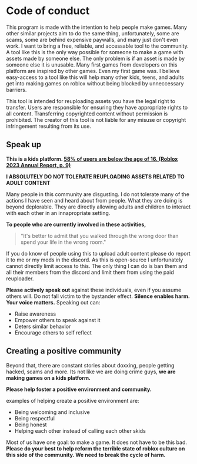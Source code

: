 # Code of conduct

This program is made with the intention to help people make games. Many other similar projects aim to do the same thing, unfortunately, some are scams, some are behind expensive paywalls, and many just don't even work. I want to bring a free, reliable, and accessable tool to the community. A tool like this is the only way possible for someone to make a game with assets made by someone else. The only problem is if an asset is made by someone else it is unusable. Many first games from developers on this platform are inspired by other games. Even my first game was. I believe easy-access to a tool like this will help many other kids, teens, and adults get into making games on roblox without being blocked by unneccessary barriers.

This tool is intended for reuploading assets you have the legal right to transfer. Users are responsible for ensuring they have appropriate rights to all content. Transferring copyrighted content without permission is prohibited. The creator of this tool is not liable for any misuse or copyright infringement resulting from its use.

## Speak up

**This is a kids platform. [58% of users are below the age of 16. (Roblox 2023 Annual Report, p. 9)](https://s27.q4cdn.com/984876518/files/doc_financials/2023/ar/roblox-2024-proxy-and-2023-annual-report.pdf)**

**I ABSOLUTELY DO NOT TOLERATE REUPLOADING ASSETS RELATED TO ADULT CONTENT**

Many people in this community are disgusting. I do not tolerate many of the actions I have seen and heard about from people. What they are doing is beyond deplorable. They are directly allowing adults and children to interact with each other in an innapropriate setting.

**To people who are currently involved in these activities,**
>"It's better to admit that you walked through the wrong door than spend your life in the wrong room."

If you do know of people using this to upload adult content please do report it to me or my mods in the discord. As this is open-source I unfortunately cannot directly limit access to this. The only thing I can do is ban them and all their members from the discord and limit them from using the paid reuploader.

**Please actively speak out** against these individuals, even if you assume others will. Do not fall victim to the bystander effect. **Silence enables harm. Your voice matters.** Speaking out can:

- Raise awareness
- Empower others to speak against it
- Deters similar behavior
- Encourage others to self reflect

## Creating a positive community

Beyond that, there are constant stories about doxxing, people getting hacked, scams and more. Its not like we are doing crime guys, **we are making games on a kids platform.**

**Please help foster a positive environment and community.**

examples of helping create a positive environment are:

- Being welcoming and inclusive
- Being respectful
- Being honest
- Helping each other instead of calling each other skids

Most of us have one goal: to make a game. It does not have to be this bad. **Please do your best to help reform the terrible state of roblox culture on this side of the community. We need to break the cycle of harm.**
